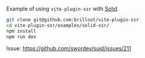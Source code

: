 Example of using `vite-plugin-ssr` with [Solid](https://www.solidjs.com/).

```bash
git clone git@github.com:brillout/vite-plugin-ssr
cd vite-plugin-ssr/examples/solid-ssr/
npm install
npm run dev
```

Issue: https://github.com/swordev/suid/issues/211